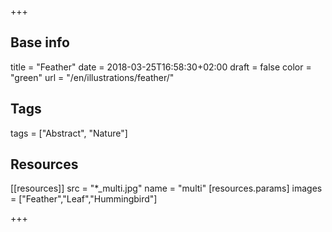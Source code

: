 +++

## Base info
title = "Feather"
date = 2018-03-25T16:58:30+02:00
draft = false
color = "green"
url = "/en/illustrations/feather/"

## Tags
tags = ["Abstract", "Nature"]

## Resources
[[resources]]
  src = "*_multi.jpg"
  name = "multi"
 [resources.params]
    images = ["Feather","Leaf","Hummingbird"]

+++

